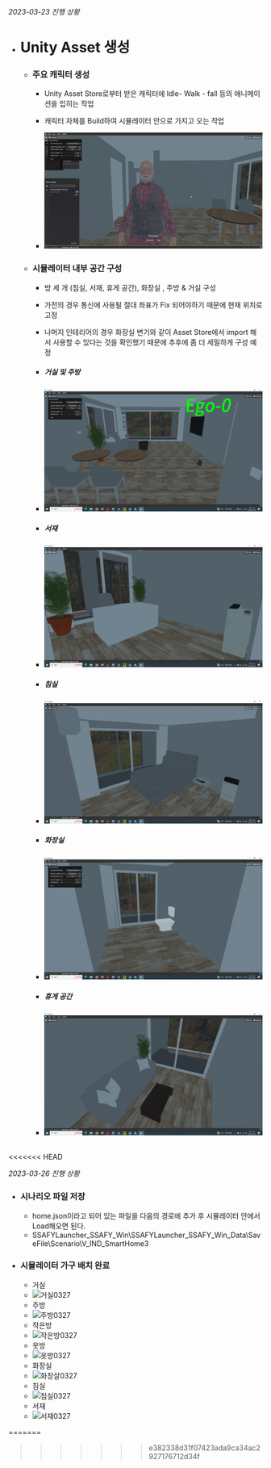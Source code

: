 *2023-03-23 진행 상황*

- # **Unity Asset 생성**

  - ### 주요 캐릭터 생성

    - Unity Asset Store로부터 받은 캐릭터에 Idle- Walk - fall 등의 애니메이션을 입히는 작업
    - 캐릭터 자체를 Build하여 시뮬레이터 안으로 가지고 오는 작업

    - ![캐릭터](assets/캐릭터.gif)

  - ### 시뮬레이터 내부 공간 구성

    - 방 세 개 (침실, 서재, 휴게 공간), 화장실 , 주방 & 거실 구성

    - 가전의 경우 통신에 사용될 절대 좌표가 Fix 되어야하기 때문에 현재 위치로 고정

    - 나머지 인테리어의 경우 화장실 변기와 같이 Asset Store에서 import 해서 사용할 수 있다는 것을 확인했기 때문에 추후에 좀 더 세밀하게 구성 예정

    - ##### 거실 및 주방 

    - ![거실및주방](assets/거실및주방.png)

    - ##### 서재

    - ![서재](assets/서재.png)

    - ##### 침실

    - ![침실](assets/침실.png)

    - ##### 화장실 

    - ![화장실](assets/화장실.png)

    - ##### 휴게 공간

    - ![휴게공간](assets/휴게공간.png)

​		
<<<<<<< HEAD





*2023-03-26 진행 상황*

- ### 시나리오 파일 저장 

  - home.json이라고 되어 있는 파일을 다음의 경로에 추가 후 시뮬레이터 안에서 Load해오면 된다.
  - SSAFYLauncher_SSAFY_Win\SSAFYLauncher_SSAFY_Win_Data\SaveFile\Scenario\V_IND_SmartHome3

- ### 시뮬레이터 가구 배치 완료

  - 거실
  - ![거실0327](C:\Users\SSAFY\Desktop\special_pjt\documents\docs\progress\UNITY\assets\거실0327.png)
  - 주방
  - ![주방0327](C:\Users\SSAFY\Desktop\special_pjt\documents\docs\progress\UNITY\assets\주방0327.png)
  - 작은방
  - ![작은방0327](C:\Users\SSAFY\Desktop\special_pjt\documents\docs\progress\UNITY\assets\작은방0327.png)
  - 옷방
  - ![옷방0327](C:\Users\SSAFY\Desktop\special_pjt\documents\docs\progress\UNITY\assets\옷방0327.png)
  - 화장실
  - ![화장살0327](C:\Users\SSAFY\Desktop\special_pjt\documents\docs\progress\UNITY\assets\화장살0327.png)
  - 침실
  - ![침실0327](C:\Users\SSAFY\Desktop\special_pjt\documents\docs\progress\UNITY\assets\침실0327.png)
  - 서재
  - ![서재0327](C:\Users\SSAFY\Desktop\special_pjt\documents\docs\progress\UNITY\assets\서재0327.png)

=======
>>>>>>> e382338d31f07423ada9ca34ac2927176712d34f
